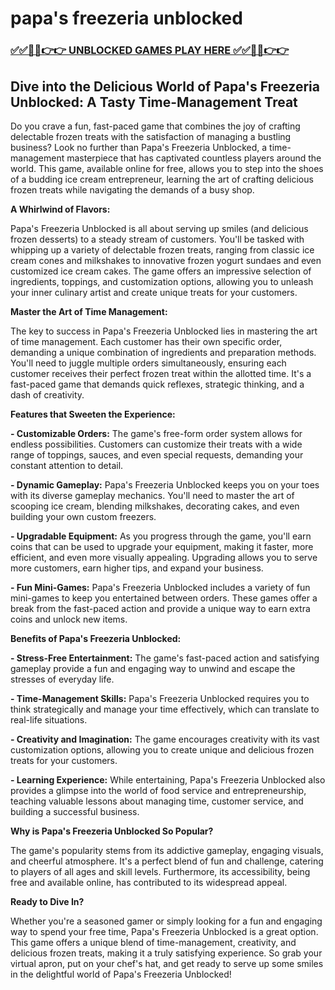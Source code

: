 # papa's freezeria unblocked

### [✅✅🔴🔴👉👉 UNBLOCKED GAMES PLAY HERE ✅✅🔴🔴👉👉](https://topstoryindia.com)

## Dive into the Delicious World of Papa's Freezeria Unblocked: A Tasty Time-Management Treat

Do you crave a fun, fast-paced game that combines the joy of crafting delectable frozen treats with the satisfaction of managing a bustling business? Look no further than Papa's Freezeria Unblocked, a time-management masterpiece that has captivated countless players around the world. This game, available online for free, allows you to step into the shoes of a budding ice cream entrepreneur, learning the art of crafting delicious frozen treats while navigating the demands of a busy shop.

**A Whirlwind of Flavors:**

Papa's Freezeria Unblocked is all about serving up smiles (and delicious frozen desserts) to a steady stream of customers. You'll be tasked with whipping up a variety of delectable frozen treats, ranging from classic ice cream cones and milkshakes to innovative frozen yogurt sundaes and even customized ice cream cakes. The game offers an impressive selection of ingredients, toppings, and customization options, allowing you to unleash your inner culinary artist and create unique treats for your customers. 

**Master the Art of Time Management:**

The key to success in Papa's Freezeria Unblocked lies in mastering the art of time management. Each customer has their own specific order, demanding a unique combination of ingredients and preparation methods.  You'll need to juggle multiple orders simultaneously, ensuring each customer receives their perfect frozen treat within the allotted time. It's a fast-paced game that demands quick reflexes, strategic thinking, and a dash of creativity.

**Features that Sweeten the Experience:**

**- Customizable Orders:**  The game's free-form order system allows for endless possibilities. Customers can customize their treats with a wide range of toppings, sauces, and even special requests, demanding your constant attention to detail.

**- Dynamic Gameplay:**  Papa's Freezeria Unblocked keeps you on your toes with its diverse gameplay mechanics.  You'll need to master the art of scooping ice cream, blending milkshakes, decorating cakes, and even building your own custom freezers.

**- Upgradable Equipment:**  As you progress through the game, you'll earn coins that can be used to upgrade your equipment, making it faster, more efficient, and even more visually appealing. Upgrading allows you to serve more customers, earn higher tips, and expand your business.

**- Fun Mini-Games:**  Papa's Freezeria Unblocked includes a variety of fun mini-games to keep you entertained between orders. These games offer a break from the fast-paced action and provide a unique way to earn extra coins and unlock new items.

**Benefits of Papa's Freezeria Unblocked:**

**- Stress-Free Entertainment:**  The game's fast-paced action and satisfying gameplay provide a fun and engaging way to unwind and escape the stresses of everyday life. 

**- Time-Management Skills:**  Papa's Freezeria Unblocked requires you to think strategically and manage your time effectively, which can translate to real-life situations.

**- Creativity and Imagination:**  The game encourages creativity with its vast customization options, allowing you to create unique and delicious frozen treats for your customers. 

**- Learning Experience:**  While entertaining, Papa's Freezeria Unblocked also provides a glimpse into the world of food service and entrepreneurship, teaching valuable lessons about managing time, customer service, and building a successful business.

**Why is Papa's Freezeria Unblocked So Popular?**

The game's popularity stems from its addictive gameplay, engaging visuals, and cheerful atmosphere. It's a perfect blend of fun and challenge, catering to players of all ages and skill levels.  Furthermore, its accessibility, being free and available online, has contributed to its widespread appeal.

**Ready to Dive In?**

Whether you're a seasoned gamer or simply looking for a fun and engaging way to spend your free time, Papa's Freezeria Unblocked is a great option. This game offers a unique blend of time-management, creativity, and delicious frozen treats, making it a truly satisfying experience. So grab your virtual apron, put on your chef's hat, and get ready to serve up some smiles in the delightful world of Papa's Freezeria Unblocked! 
